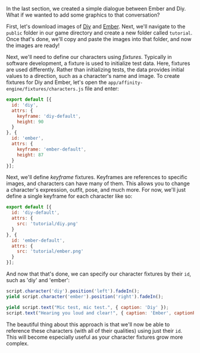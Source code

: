 In the last section, we created a simple dialogue between Ember and Diy. What if we wanted to add some graphics to that conversation?

First, let's download images of [Diy](https://drive.google.com/file/d/0B3xbKzrE1l4QbmMxY1ZCQkpaSWs/view?usp=sharing) and [Ember](https://drive.google.com/file/d/0B3xbKzrE1l4QaUZNUFJGWW00R1k/view?usp=sharing). Next, we'll navigate to the `public` folder in our game directory and create a new folder called `tutorial`. Once that's done, we'll copy and paste the images into that folder, and  now the images are ready!

Next, we'll need to define our characters using _fixtures_. Typically in software development, a fixture is used to initialize test data. Here, fixtures are used differently. Rather than initializing tests, the data provides initial values to a direction, such as a character's name and image. To create fixtures for Diy and Ember, let's open the `app/affinity-engine/fixtures/characters.js` file and enter:

```js
export default [{
  id: 'diy',
  attrs: {
    keyframe: 'diy-default',
    height: 90
  }
}, {
  id: 'ember',
  attrs: {
    keyframe: 'ember-default',
    height: 87
  }
}];
```

Next, we'll define _keyframe_ fixtures. Keyframes are references to specific images, and characters can have many of them. This allows you to change a character's expression, outfit, pose, and much more. For now, we'll just define a single keyframe for each character like so:

```js
export default [{
  id: 'diy-default',
  attrs: {
    src: 'tutorial/diy.png'
  }
}, {
  id: 'ember-default',
  attrs: {
    src: 'tutorial/ember.png'
  }
}];
```

And now that that's done, we can specify our character fixtures by their `id`, such as 'diy' and 'ember':

```js
script.character('diy').position('left').fadeIn();
yield script.character('ember').position('right').fadeIn();

yield script.text("Mic test, mic test.", { caption: 'Diy' });
script.text("Hearing you loud and clear!", { caption: 'Ember', captionPosition: 'right' });
```

The beautiful thing about this approach is that we'll now be able to reference these characters (with all of their qualities) using just their `id`. This will become especially useful as your character fixtures grow more complex.
